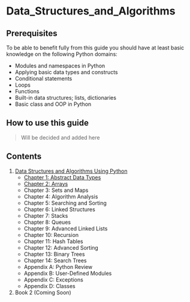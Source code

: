 # Data_Structures_and_Algorithms

Prerequisites
---

To be able to benefit fully from this guide you should have at least basic knowledge on the following Python domains:

- Modules and namespaces in Python
- Applying basic data types and constructs
- Conditional statements
- Loops
- Functions
- Built-in data structures; lists, dictionaries
- Basic class and OOP in Python

How to use this guide
---

> Will be decided and added here



Contents
---

1. [Data Structures and Algorithms Using Python](https://www.amazon.com/Data-Structures-Algorithms-Using-Python/dp/0470618299)
    - [Chapter 1: Abstract Data Types](https://github.com/eneskemalergin/Data_Structures_and_Algorithms/tree/master/Chapter1)
    - [Chapter 2: Arrays](https://github.com/eneskemalergin/Data_Structures_and_Algorithms/tree/master/Chapter2)
    - Chapter 3: Sets and Maps
    - Chapter 4: Algorithm Analysis
    - Chapter 5: Searching and Sorting
    - Chapter 6: Linked Structures
    - Chapter 7: Stacks
    - Chapter 8: Queues
    - Chapter 9: Advanced Linked Lists
    - Chapter 10: Recursion
    - Chapter 11: Hash Tables
    - Chapter 12: Advanced Sorting
    - Chapter 13: Binary Trees
    - Chapter 14: Search Trees
    - Appendix A: Python Review
    - Appendix B: User-Defined Modules
    - Appendix C: Exceptions
    - Appendix D: Classes
2. Book 2 (Coming Soon)
